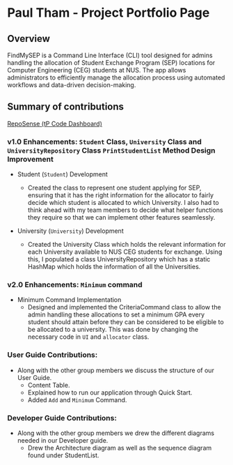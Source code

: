 # Paul Tham - Project Portfolio Page

## Overview
FindMySEP is a Command Line Interface (CLI) tool designed for admins handling the allocation of Student Exchange 
Program (SEP) locations for Computer Engineering (CEG) students at NUS. The app allows administrators to efficiently 
manage the allocation process using automated workflows and data-driven decision-making.


## Summary of contributions
[RepoSense (tP Code Dashboard)](https://nus-cs2113-ay2425s1.github.io/tp-dashboard/?search=paulktham&sort=groupTitle&sortWithin=title&timeframe=commit&mergegroup=&groupSelect=groupByRepos&breakdown=true&checkedFileTypes=docs~functional-code~test-code~other&since=2024-09-20)

### v1.0 Enhancements: `Student` Class, `University` Class and `UniversityRepository` Class `PrintStudentList` Method Design Improvement
- Student (`Student`) Development
  - Created the class to represent one student applying for SEP, ensuring that it has the right information for the allocator to fairly decide which student is allocated to which University. I also had to think ahead with my team members to decide what helper functions they require so that we can implement other features seamlessly.

- University (`University`) Development
  - Created the University Class which holds the relevant information for each University available to NUS CEG students for exchange. Using this, I populated a class UniversityRepository which has a static HashMap which holds the information of all the Universities.

### v2.0 Enhancements: `Minimum` command
- Minimum Command Implementation
  - Designed and implemented the CriteriaCommand class to allow the admin handling these allocations to set a minimum GPA every student should attain before they can be considered to be eligible to be allocated to a university. This was done by changing the necessary code in `UI` and `allocator` class.

### User Guide Contributions:
- Along with the other group members we discuss the structure of our User Guide.
  - Content Table.
  - Explained how to run our application through Quick Start.
  - Added `Add` and `Minimum` Command.

### Developer Guide Contributions:
- Along with the other group members we drew the different diagrams needed in our Developer guide.
  - Drew the Architecture diagram as well as the sequence diagram found under StudentList.
